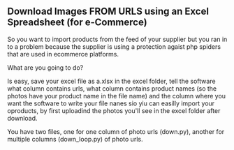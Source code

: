 ## Download Images FROM URLS using an Excel Spreadsheet (for e-Commerce)

So you want to import products from the feed of your supplier but you ran in to a problem because the supplier is using a protection agaist php spiders that are used in ecommerce platforms.

What are you going to do?

Is easy, save your excel file as a.xlsx in the excel folder, tell the software what column contains urls, what column contains product names (so the photos have your product name in the file name) and the column where you want the software to write your file nanes sio yiu can easilly import your oproducts, by first uploadind the photos you'll see in the excel folder after download.

You have two files, one for one column of photo urls (down.py), another for multiple columns (down_loop.py) of photo urls.

